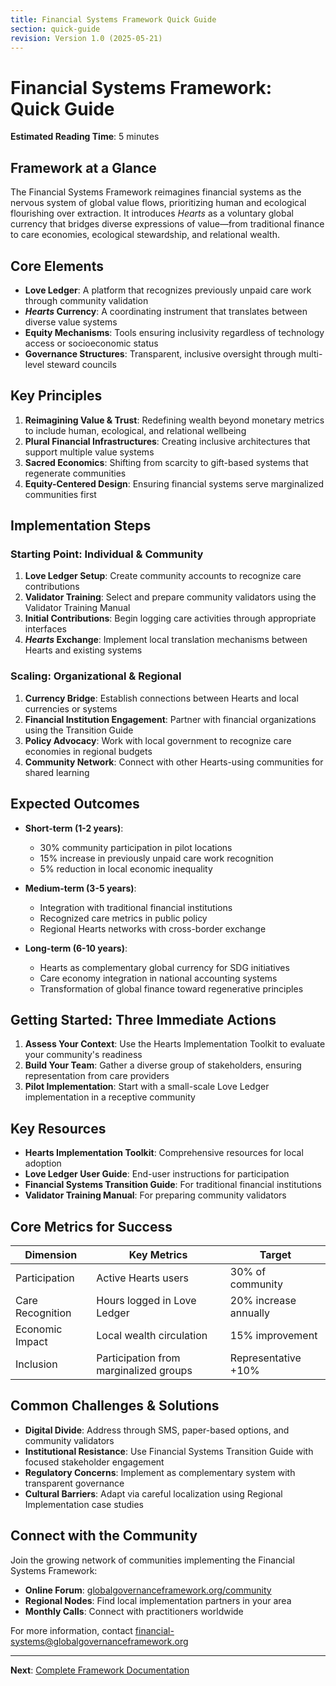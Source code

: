 ```yaml
---
title: Financial Systems Framework Quick Guide
section: quick-guide
revision: Version 1.0 (2025-05-21)
---
```


# Financial Systems Framework: Quick Guide

**Estimated Reading Time**: 5 minutes

## Framework at a Glance

The Financial Systems Framework reimagines financial systems as the nervous system of global value flows, prioritizing human and ecological flourishing over extraction. It introduces *Hearts* as a voluntary global currency that bridges diverse expressions of value—from traditional finance to care economies, ecological stewardship, and relational wealth.

## Core Elements

- **Love Ledger**: A platform that recognizes previously unpaid care work through community validation
- ***Hearts* Currency**: A coordinating instrument that translates between diverse value systems
- **Equity Mechanisms**: Tools ensuring inclusivity regardless of technology access or socioeconomic status
- **Governance Structures**: Transparent, inclusive oversight through multi-level steward councils

## Key Principles

1. **Reimagining Value & Trust**: Redefining wealth beyond monetary metrics to include human, ecological, and relational wellbeing
2. **Plural Financial Infrastructures**: Creating inclusive architectures that support multiple value systems
3. **Sacred Economics**: Shifting from scarcity to gift-based systems that regenerate communities
4. **Equity-Centered Design**: Ensuring financial systems serve marginalized communities first

## Implementation Steps

### Starting Point: Individual & Community

1. **Love Ledger Setup**: Create community accounts to recognize care contributions
2. **Validator Training**: Select and prepare community validators using the Validator Training Manual
3. **Initial Contributions**: Begin logging care activities through appropriate interfaces
4. ***Hearts* Exchange**: Implement local translation mechanisms between Hearts and existing systems

### Scaling: Organizational & Regional

1. **Currency Bridge**: Establish connections between Hearts and local currencies or systems
2. **Financial Institution Engagement**: Partner with financial organizations using the Transition Guide
3. **Policy Advocacy**: Work with local government to recognize care economies in regional budgets
4. **Community Network**: Connect with other Hearts-using communities for shared learning

## Expected Outcomes

- **Short-term (1-2 years)**: 
  - 30% community participation in pilot locations
  - 15% increase in previously unpaid care work recognition
  - 5% reduction in local economic inequality

- **Medium-term (3-5 years)**:
  - Integration with traditional financial institutions
  - Recognized care metrics in public policy
  - Regional Hearts networks with cross-border exchange

- **Long-term (6-10 years)**:
  - Hearts as complementary global currency for SDG initiatives
  - Care economy integration in national accounting systems
  - Transformation of global finance toward regenerative principles

## Getting Started: Three Immediate Actions

1. **Assess Your Context**: Use the Hearts Implementation Toolkit to evaluate your community's readiness
2. **Build Your Team**: Gather a diverse group of stakeholders, ensuring representation from care providers
3. **Pilot Implementation**: Start with a small-scale Love Ledger implementation in a receptive community

## Key Resources

- **Hearts Implementation Toolkit**: Comprehensive resources for local adoption
- **Love Ledger User Guide**: End-user instructions for participation
- **Financial Systems Transition Guide**: For traditional financial institutions
- **Validator Training Manual**: For preparing community validators

## Core Metrics for Success

| Dimension | Key Metrics | Target |
|-----------|------------|--------|
| Participation | Active Hearts users | 30% of community |
| Care Recognition | Hours logged in Love Ledger | 20% increase annually |
| Economic Impact | Local wealth circulation | 15% improvement |
| Inclusion | Participation from marginalized groups | Representative +10% |

## Common Challenges & Solutions

- **Digital Divide**: Address through SMS, paper-based options, and community validators
- **Institutional Resistance**: Use Financial Systems Transition Guide with focused stakeholder engagement
- **Regulatory Concerns**: Implement as complementary system with transparent governance
- **Cultural Barriers**: Adapt via careful localization using Regional Implementation case studies

## Connect with the Community

Join the growing network of communities implementing the Financial Systems Framework:

- **Online Forum**: [globalgovernanceframework.org/community](https://globalgovernanceframework.org/community)
- **Regional Nodes**: Find local implementation partners in your area
- **Monthly Calls**: Connect with practitioners worldwide

For more information, contact [financial-systems@globalgovernanceframework.org](mailto:financial-systems@globalgovernanceframework.org)

---

**Next**: [Complete Framework Documentation](/framework/docs/financial-systems)
